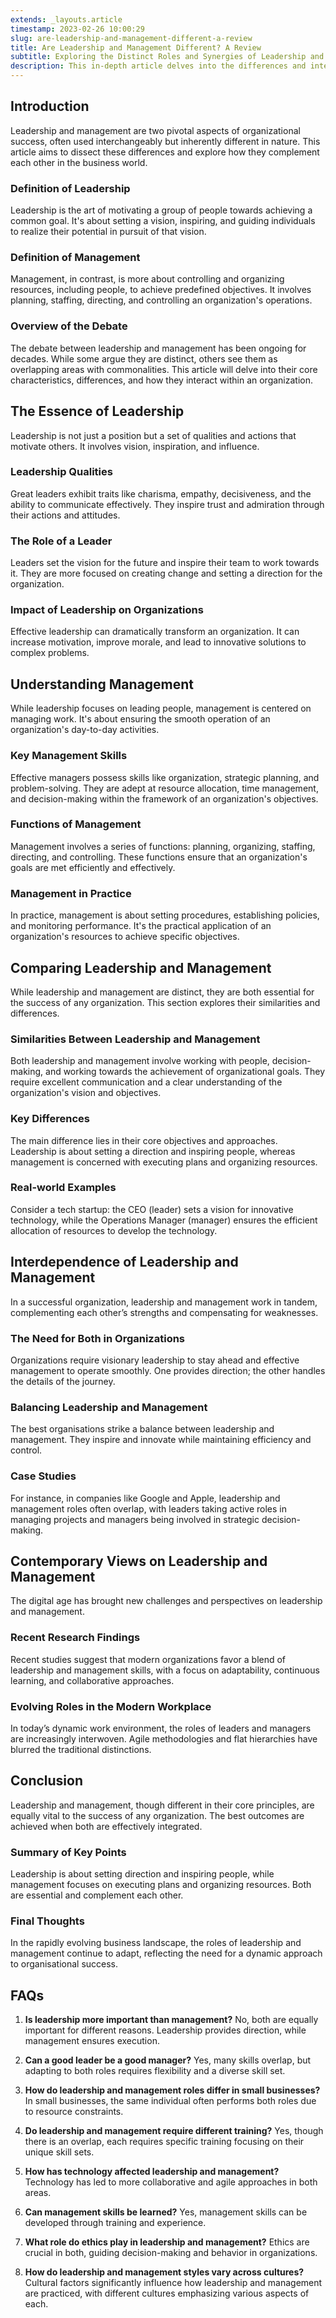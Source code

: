```yaml
---
extends: _layouts.article
timestamp: 2023-02-26 10:00:29
slug: are-leadership-and-management-different-a-review
title: Are Leadership and Management Different? A Review
subtitle: Exploring the Distinct Roles and Synergies of Leadership and Management in Modern Organizations
description: This in-depth article delves into the differences and interplay between leadership and management, offering insights into how they shape the success of organizations in the contemporary business landscape.
---
```

## Introduction
Leadership and management are two pivotal aspects of organizational success, often used interchangeably but inherently different in nature. This article aims to dissect these differences and explore how they complement each other in the business world.

### Definition of Leadership
Leadership is the art of motivating a group of people towards achieving a common goal. It's about setting a vision, inspiring, and guiding individuals to realize their potential in pursuit of that vision.

### Definition of Management
Management, in contrast, is more about controlling and organizing resources, including people, to achieve predefined objectives. It involves planning, staffing, directing, and controlling an organization's operations.

### Overview of the Debate
The debate between leadership and management has been ongoing for decades. While some argue they are distinct, others see them as overlapping areas with commonalities. This article will delve into their core characteristics, differences, and how they interact within an organization.

## The Essence of Leadership
Leadership is not just a position but a set of qualities and actions that motivate others. It involves vision, inspiration, and influence.

### Leadership Qualities
Great leaders exhibit traits like charisma, empathy, decisiveness, and the ability to communicate effectively. They inspire trust and admiration through their actions and attitudes.

### The Role of a Leader
Leaders set the vision for the future and inspire their team to work towards it. They are more focused on creating change and setting a direction for the organization.

### Impact of Leadership on Organizations
Effective leadership can dramatically transform an organization. It can increase motivation, improve morale, and lead to innovative solutions to complex problems.

## Understanding Management
While leadership focuses on leading people, management is centered on managing work. It's about ensuring the smooth operation of an organization's day-to-day activities.

### Key Management Skills
Effective managers possess skills like organization, strategic planning, and problem-solving. They are adept at resource allocation, time management, and decision-making within the framework of an organization's objectives.

### Functions of Management
Management involves a series of functions: planning, organizing, staffing, directing, and controlling. These functions ensure that an organization's goals are met efficiently and effectively.

### Management in Practice
In practice, management is about setting procedures, establishing policies, and monitoring performance. It's the practical application of an organization's resources to achieve specific objectives.

## Comparing Leadership and Management
While leadership and management are distinct, they are both essential for the success of any organization. This section explores their similarities and differences.

### Similarities Between Leadership and Management
Both leadership and management involve working with people, decision-making, and working towards the achievement of organizational goals. They require excellent communication and a clear understanding of the organization's vision and objectives.

### Key Differences
The main difference lies in their core objectives and approaches. Leadership is about setting a direction and inspiring people, whereas management is concerned with executing plans and organizing resources.

### Real-world Examples
Consider a tech startup: the CEO (leader) sets a vision for innovative technology, while the Operations Manager (manager) ensures the efficient allocation of resources to develop the technology.

## Interdependence of Leadership and Management
In a successful organization, leadership and management work in tandem, complementing each other’s strengths and compensating for weaknesses.

### The Need for Both in Organizations
Organizations require visionary leadership to stay ahead and effective management to operate smoothly. One provides direction; the other handles the details of the journey.

### Balancing Leadership and Management
The best organisations strike a balance between leadership and management. They inspire and innovate while maintaining efficiency and control.

### Case Studies
For instance, in companies like Google and Apple, leadership and management roles often overlap, with leaders taking active roles in managing projects and managers being involved in strategic decision-making.

## Contemporary Views on Leadership and Management
The digital age has brought new challenges and perspectives on leadership and management.

### Recent Research Findings
Recent studies suggest that modern organizations favor a blend of leadership and management skills, with a focus on adaptability, continuous learning, and collaborative approaches.

### Evolving Roles in the Modern Workplace
In today’s dynamic work environment, the roles of leaders and managers are increasingly interwoven. Agile methodologies and flat hierarchies have blurred the traditional distinctions.

## Conclusion
Leadership and management, though different in their core principles, are equally vital to the success of any organization. The best outcomes are achieved when both are effectively integrated.

### Summary of Key Points
Leadership is about setting direction and inspiring people, while management focuses on executing plans and organizing resources. Both are essential and complement each other.

### Final Thoughts
In the rapidly evolving business landscape, the roles of leadership and management continue to adapt, reflecting the need for a dynamic approach to organisational success.

## FAQs

1. **Is leadership more important than management?**
   No, both are equally important for different reasons. Leadership provides direction, while management ensures execution.

2. **Can a good leader be a good manager?**
   Yes, many skills overlap, but adapting to both roles requires flexibility and a diverse skill set.

3. **How do leadership and management roles differ in small businesses?**
   In small businesses, the same individual often performs both roles due to resource constraints.

4. **Do leadership and management require different training?**
   Yes, though there is an overlap, each requires specific training focusing on their unique skill sets.

5. **How has technology affected leadership and management?**
   Technology has led to more collaborative and agile approaches in both areas.

6. **Can management skills be learned?**
   Yes, management skills can be developed through training and experience.

7. **What role do ethics play in leadership and management?**
   Ethics are crucial in both, guiding decision-making and behavior in organizations.

8. **How do leadership and management styles vary across cultures?**
   Cultural factors significantly influence how leadership and management are practiced, with different cultures emphasizing various aspects of each.


